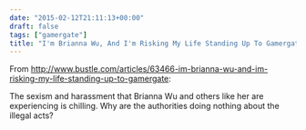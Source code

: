 ```yaml
---
date: "2015-02-12T21:11:13+00:00"
draft: false
tags: ["gamergate"]
title: "I'm Brianna Wu, And I'm Risking My Life Standing Up To Gamergate | Bustle"
---
```

From http://www.bustle.com/articles/63466-im-brianna-wu-and-im-risking-my-life-standing-up-to-gamergate:

The sexism and harassment that Brianna Wu and others like her are experiencing is chilling. Why are the authorities doing nothing about the illegal acts?

